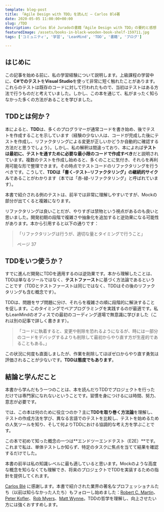 ```yaml
---
template: blog-post
title: 「Agile Design with TDD」を読んだ – Carlos Blé著
date: 2020-05-05 11:00:00+00:00
slug: /TDD
description: Carlos Blé Juradoの書籍「Agile Design with TDD」の要約と感想
featuredImage: /assets/books-in-black-wooden-book-shelf-159711.jpg
tags: ['コミュニティ', '学習', 'LeanMind', 'TDD', '書籍', 'ブログ']

---
```

## はじめに

この記事を始める前に、私の学習経験について説明します。上級課程の学習中に、**C#でのテスト**を**Visual Studio**を使って非常に短く触れたことがあります。これらのテストは既存のコードに対して行われたもので、当初はテストはある方法で行うものだと考えていました。しかし、この本を通じて、私がまったく知らなかった多くの方法があることを学びました。

## TDDとは何か？

本によると、**TDD**は、多くのプログラマーが通常コードを書き始め、後でテストを作成することを示しています（経験の少ない人は、コードが完成した後にテストを作成し、リファクタリングによる変更が正しいかどうか自動的に確認する方法だと思うでしょう）。しかし、私の解釈は間違っており、本によれば**テストは最初に、テストを通すために必要な最小限のコードで作成すべき**だと説明されています。複数のテストを作成し始めると、多くのことに気付き、それらを再利用可能な形で整理できます。その時点でテストコードのリファクタリングを行うべきです。こうして、**TDDは「書く-テスト-リファクタリング」の継続的サイクル**であることがわかります（本では「赤-緑-リファクタリング」と呼ばれています）。

本書で紹介される例のテストは、前半では非常に理解しやすいですが、Mockの部分が出てくると複雑になります。

リファクタリングは良いことだが、やりすぎは禁物という視点があるのも良いと思いました。開発初期の段階で複雑さや抽象化を追加すると逆効果になる可能性があります。本から引用すると以下の通りです：

> 「リファクタリングは行うが、適切な量とタイミングで行うこと」
>
> ページ 37

## TDDをいつ使うか？

すでに進んだ開発にTDDを適用するのは逆効果です。本から理解したことは、TDDは単なるツールではなく、**テストファースト**に基づく方法論であるということです（TDDとテストファーストは同じではなく、TDDはその後のリファクタリングも含む概念です）。

TDDは、問題をサブ問題に分け、それらを複雑さの順に段階的に解決することを促します。このタイミングでペアプログラミングを実践するのが最適です。私もLeanMindのオフィスでの最初のコーディング道場で無意識に学びました（これは別の記事で詳しく書きます）。

> 「コードに執着すると、変更や削除を恐れるようになるが、時には一部分のコードをデバッグするよりも削除して最初からやり直す方が生産的であることもある。」

この状況に何度も直面しましたが、作業を削除してほぼゼロからやり直す勇気は評価されることが少ないです。**TDDは態度でもあります**。

## 結論と学んだこと

本書から学んだもう一つのことは、本を読んだりTDDでプロジェクトを行っただけでは専門家になれないということです。習慣を身につけるには時間、努力、意志が必要です。

では、この本は何のために役立つのか？主に**TDDを取り巻く方法論**を理解し、テストの作成方法を学び、異なる言語でのテストを比較し、テストを始めるための人気ツールを知り、そして何よりTDDにおける協調的な考え方を学ぶことです。

この本で初めて知った概念の一つは**エンドツーエンドテスト（E2E）**です。これまで私は、単体テストしか知らず、特定のタスクに焦点を当てて結果を確認するだけでした。

本書の前半は私の知識レベルに最も適していると思います。Mockのような高度な概念を知らなくても理解でき、将来のプロジェクトでTDDを実装するための指針を提供してくれます。

[Carlos Blé](https://twitter.com/carlosble) に感謝します。本書で紹介された業界の著名なプロフェッショナルたち（以前は知らなかった人たち）もフォローし始めました：[Robert C. Martin](https://twitter.com/unclebobmartin)、[Peter Kofler](https://twitter.com/codecopkofler)、[Rob Myers](https://twitter.com/robmyers)、[Matt Wynne](https://twitter.com/mattwynne)。TDDの哲学を理解し、向上させたい方には強くおすすめします。